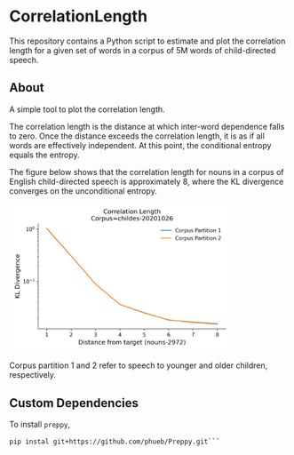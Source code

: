 # CorrelationLength

This repository contains a Python script to estimate and plot the correlation length for a given set of words in a corpus of 5M words of child-directed speech.

## About

A simple tool to plot the correlation length. 

The correlation length is the distance at which inter-word dependence falls to zero. Once the distance exceeds the correlation length, it is as if all words are effectively independent. At this point, the conditional entropy equals the entropy.

The figure below shows that the correlation length for nouns in a corpus of English child-directed speech is approximately 8, where the KL divergence converges on the unconditional entropy.

<img src="images/part1vspart2.png" width="400">

Corpus partition 1 and 2 refer to speech to younger and older children, respectively. 

## Custom Dependencies

To install `preppy`, 

```bash
pip instal git+https://github.com/phueb/Preppy.git```
